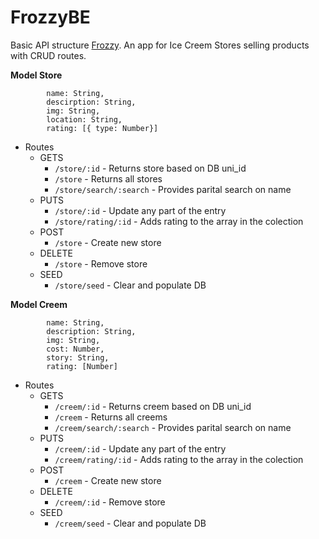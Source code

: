# FrozzyBE

Basic API structure [Frozzy](https://github.com/squirrellypenguin/frozzy-frontend). An app for Ice Creem Stores selling products with CRUD routes.

**Model Store**
```
		name: String,
		descirption: String,
		img: String,
		location: String,
		rating: [{ type: Number}]
```
* Routes
	* GETS
		* `/store/:id` - Returns store based on DB uni_id
		* `/store` - Returns all stores
		* `/store/search/:search` - Provides parital search on name
	* PUTS
		* `/store/:id` - Update any part of the entry
		* `/store/rating/:id` - Adds rating to the array in the colection	
	* POST
		* `/store` - Create new store
	* DELETE
		* `/store` - Remove store
	* SEED
		* `/store/seed` - Clear and populate DB
		
**Model Creem**
```
		name: String,
		description: String,
		img: String,
		cost: Number,
		story: String,
		rating: [Number]
```
* Routes
	* GETS
		* `/creem/:id` - Returns creem based on DB uni_id
		* `/creem` - Returns all creems
		* `/creem/search/:search` - Provides parital search on name
	* PUTS
		* `/creem/:id` - Update any part of the entry
		* `/creem/rating/:id` - Adds rating to the array in the colection	
	* POST
		* `/creem` - Create new store
	* DELETE
		* `/creem/:id` - Remove store
	* SEED
		* `/creem/seed` - Clear and populate DB

